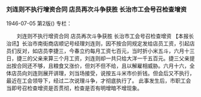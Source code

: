 ### 刘连则不执行增资合同  店员再次斗争获胜  长治市工会号召检查增资

1946-07-05
第2版()
专栏：

　　刘连则不执行增资合同
    店员再次斗争获胜
    长治市工会号召检查增资
    【本报长治讯】长治市南街商店顺记号经理刘连则，因不按合同规定发给店员工资，引起店员们反对，如店员李捷三，今春立约每月工资七百元，当时折小米五斗，六月十三日，捷三的父亲来算三个月工资，刘连则却一共只给大洋一千五百元。捷三父亲提出按合同还不够，且粮食又涨价，但刘不但不给，且以解雇相威胁。六月十六，全体店员向刘连则展开讲理，刘当场接受，说按五斗米市价折钱。但会后又不执行，最近在工会领导下，经过二次说理斗争，才彻底执行了。
    此事发生后，市职工会当即号召检查增资是否贯彻，检查是否有明增暗不增现象。
